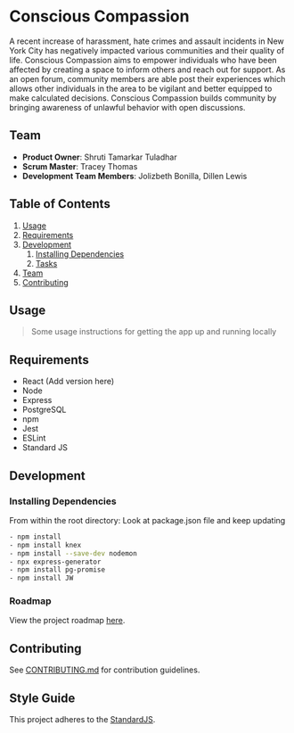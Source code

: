 # Conscious Compassion

A recent increase of harassment, hate crimes and assault incidents in New York City has negatively impacted various communities and their quality of life. Conscious Compassion aims to empower individuals who have been affected by creating a space to inform others and reach out for support. As an open forum, community members are able post their experiences which allows other individuals in the area to be vigilant and better equipped to make calculated decisions. 
Conscious Compassion builds community by bringing awareness of unlawful behavior with open discussions. 

## Team
  - __Product Owner__: Shruti Tamarkar Tuladhar
  - __Scrum Master__: Tracey Thomas 
  - __Development Team Members__: Jolizbeth Bonilla, Dillen Lewis

## Table of Contents

1. [Usage](#Usage)
1. [Requirements](#requirements)
1. [Development](#development)
    1. [Installing Dependencies](#installing-dependencies)
    1. [Tasks](#tasks)
1. [Team](#team)
1. [Contributing](#contributing)

## Usage

> Some usage instructions for getting the app up and running locally

## Requirements

- React (Add version here)
- Node
- Express
- PostgreSQL
- npm 
- Jest 
- ESLint
- Standard JS

## Development

### Installing Dependencies

From within the root directory: Look at package.json file and keep updating

```sh
- npm install  
- npm install knex 
- npm install --save-dev nodemon
- npx express-generator
- npm install pg-promise
- npm install JW
```

### Roadmap

View the project roadmap [here](LINK_TO_PROJECTS_TAB).


## Contributing

See [CONTRIBUTING.md](CONTRIBUTING.md) for contribution guidelines.


## Style Guide

This project adheres to the [StandardJS](https://github.com/standard/standard).

